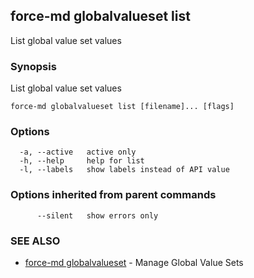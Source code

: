 ## force-md globalvalueset list

List global value set values

### Synopsis

List global value set values

```
force-md globalvalueset list [filename]... [flags]
```

### Options

```
  -a, --active   active only
  -h, --help     help for list
  -l, --labels   show labels instead of API value
```

### Options inherited from parent commands

```
      --silent   show errors only
```

### SEE ALSO

* [force-md globalvalueset](force-md_globalvalueset.md)	 - Manage Global Value Sets


